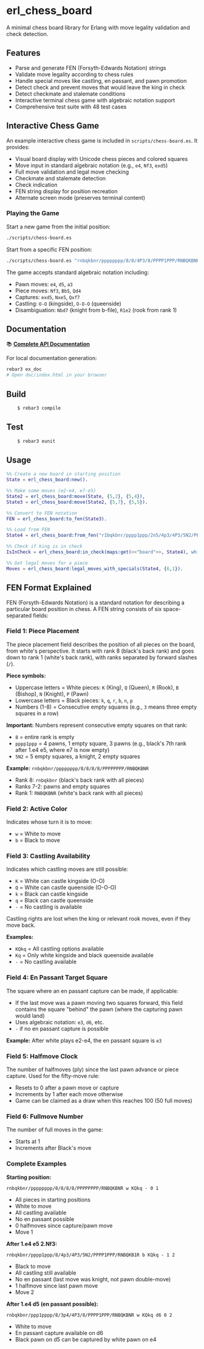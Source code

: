 # erl_chess_board

A minimal chess board library for Erlang with move legality validation and check detection.

## Features

- Parse and generate FEN (Forsyth-Edwards Notation) strings
- Validate move legality according to chess rules
- Handle special moves like castling, en passant, and pawn promotion  
- Detect check and prevent moves that would leave the king in check
- Detect checkmate and stalemate conditions
- Interactive terminal chess game with algebraic notation support
- Comprehensive test suite with 48 test cases

## Interactive Chess Game

An example interactive chess game is included in `scripts/chess-board.es`. It provides:

- Visual board display with Unicode chess pieces and colored squares
- Move input in standard algebraic notation (e.g., `e4`, `Nf3`, `exd5`)
- Full move validation and legal move checking
- Checkmate and stalemate detection
- Check indication
- FEN string display for position recreation
- Alternate screen mode (preserves terminal content)

### Playing the Game

Start a new game from the initial position:
```bash
./scripts/chess-board.es
```

Start from a specific FEN position:
```bash
./scripts/chess-board.es "rnbqkbnr/pppppppp/8/8/4P3/8/PPPP1PPP/RNBQKBNR b KQkq e3 0 1"
```

The game accepts standard algebraic notation including:
- Pawn moves: `e4`, `d5`, `a3`
- Piece moves: `Nf3`, `Bb5`, `Qd4`
- Captures: `exd5`, `Nxe5`, `Qxf7`
- Castling: `O-O` (kingside), `O-O-O` (queenside)
- Disambiguation: `Nbd7` (knight from b-file), `R1e2` (rook from rank 1)

## Documentation

📚 **[Complete API Documentation](https://etnt.github.io/erl_chess_board/)**

For local documentation generation:
```bash
rebar3 ex_doc
# Open doc/index.html in your browser
```

## Build
```bash
    $ rebar3 compile
```

## Test
```bash
    $ rebar3 eunit
```

## Usage

```erlang
%% Create a new board in starting position
State = erl_chess_board:new().

%% Make some moves (e2-e4, e7-e5)
State2 = erl_chess_board:move(State, {5,2}, {5,4}),
State3 = erl_chess_board:move(State2, {5,7}, {5,5}).

%% Convert to FEN notation
FEN = erl_chess_board:to_fen(State3).

%% Load from FEN
State4 = erl_chess_board:from_fen("r1bqkbnr/pppp1ppp/2n5/4p3/4P3/5N2/PPPP1PPP/RNBQKB1R w KQkq - 4 3").

%% Check if king is in check
IsInCheck = erl_chess_board:in_check(maps:get(<<"board">>, State4), white).

%% Get legal moves for a piece
Moves = erl_chess_board:legal_moves_with_specials(State4, {6,1}).
```

## FEN Format Explained

FEN (Forsyth-Edwards Notation) is a standard notation for describing a
particular board position in chess. A FEN string consists of six
space-separated fields:

### Field 1: Piece Placement

The piece placement field describes the position of all pieces on the board,
from white's perspective. It starts with rank 8 (black's back rank) and goes 
down to rank 1 (white's back rank), with ranks separated by forward slashes (`/`).

**Piece symbols:**
- Uppercase letters = White pieces: `K` (King), `Q` (Queen), `R` (Rook), `B` (Bishop), `N` (Knight), `P` (Pawn)
- Lowercase letters = Black pieces: `k`, `q`, `r`, `b`, `n`, `p`
- Numbers (1-8) = Consecutive empty squares (e.g., `3` means three empty squares in a row)

**Important:** Numbers represent consecutive empty squares on that rank:
- `8` = entire rank is empty
- `pppp1ppp` = 4 pawns, 1 empty square, 3 pawns (e.g., black's 7th rank after 1.e4 e5, where e7 is now empty)
- `5N2` = 5 empty squares, a knight, 2 empty squares

**Example:** `rnbqkbnr/pppppppp/8/8/8/8/PPPPPPPP/RNBQKBNR`
- Rank 8: `rnbqkbnr` (black's back rank with all pieces)
- Ranks 7-2: pawns and empty squares
- Rank 1: `RNBQKBNR` (white's back rank with all pieces)

### Field 2: Active Color

Indicates whose turn it is to move:
- `w` = White to move
- `b` = Black to move

### Field 3: Castling Availability

Indicates which castling moves are still possible:
- `K` = White can castle kingside (O-O)
- `Q` = White can castle queenside (O-O-O)
- `k` = Black can castle kingside
- `q` = Black can castle queenside
- `-` = No castling is available

Castling rights are lost when the king or relevant rook moves, even if they move back.

**Examples:**
- `KQkq` = All castling options available
- `Kq` = Only white kingside and black queenside available
- `-` = No castling available

### Field 4: En Passant Target Square

The square where an en passant capture can be made, if applicable:
- If the last move was a pawn moving two squares forward, this field contains the square "behind" the pawn (where the capturing pawn would land)
- Uses algebraic notation: `e3`, `d6`, etc.
- `-` if no en passant capture is possible

**Example:** After white plays e2-e4, the en passant square is `e3`

### Field 5: Halfmove Clock

The number of halfmoves (ply) since the last pawn advance or piece capture. Used for the fifty-move rule:
- Resets to 0 after a pawn move or capture
- Increments by 1 after each move otherwise
- Game can be claimed as a draw when this reaches 100 (50 full moves)

### Field 6: Fullmove Number

The number of full moves in the game:
- Starts at 1
- Increments after Black's move

### Complete Examples

**Starting position:**
```
rnbqkbnr/pppppppp/8/8/8/8/PPPPPPPP/RNBQKBNR w KQkq - 0 1
```
- All pieces in starting positions
- White to move
- All castling available
- No en passant possible
- 0 halfmoves since capture/pawn move
- Move 1

**After 1.e4 e5 2.Nf3:**
```
rnbqkbnr/pppp1ppp/8/4p3/4P3/5N2/PPPP1PPP/RNBQKB1R b KQkq - 1 2
```
- Black to move
- All castling still available
- No en passant (last move was knight, not pawn double-move)
- 1 halfmove since last pawn move
- Move 2

**After 1.e4 d5 (en passant possible):**
```
rnbqkbnr/ppp1pppp/8/3p4/4P3/8/PPPP1PPP/RNBQKBNR w KQkq d6 0 2
```
- White to move
- En passant capture available on d6
- Black pawn on d5 can be captured by white pawn on e4



